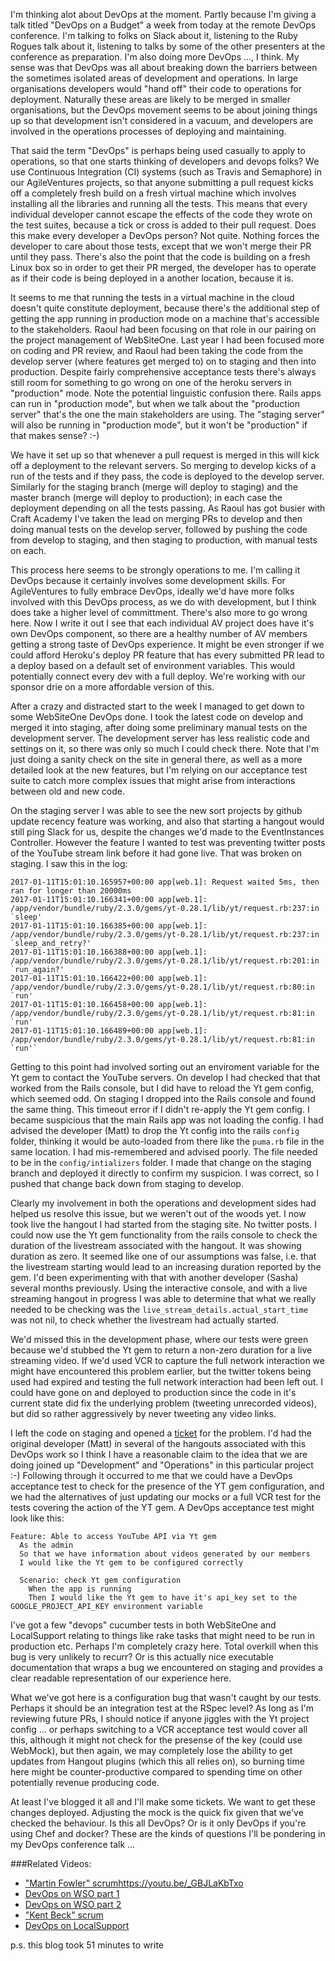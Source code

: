 I'm thinking alot about DevOps at the moment.  Partly because I'm giving a talk titled "DevOps on a Budget" a week from today at the remote DevOps conference.  I'm talking to folks on Slack about it, listening to the Ruby Rogues talk about it, listening to talks by some of the other presenters at the conference as preparation.  I'm also doing more DevOps ..., I think.  My sense was that DevOps was all about breaking down the barriers between the sometimes isolated areas of development and operations.  In large organisations developers would "hand off" their code to operations for deployment.  Naturally these areas are likely to be merged in smaller organisations, but the DevOps movement seems to be about joining things up so that development isn't considered in a vacuum, and developers are involved in the operations processes of deploying and maintaining.

That said the term "DevOps" is perhaps being used casually to apply to operations, so that one starts thinking of developers and devops folks?  We use Continuous Integration (CI) systems (such as Travis and Semaphore) in our AgileVentures projects, so that anyone submitting a pull request kicks off a completely fresh build on a fresh virtual machine which involves installing all the libraries and running all the tests.   This means that every individual developer cannot escape the effects of the code they wrote on the test suites, because a tick or cross is added to their pull request.   Does this make every developer a DevOps person?  Not quite.  Nothing forces the developer to care about those tests, except that we won't merge their PR until they pass.  There's also the point that the code is building on a fresh Linux box so in order to get their PR merged, the developer has to operate as if their code is being deployed in a another location, because it is.

It seems to me that running the tests in a virtual machine in the cloud doesn't quite constitute deployment, because there's the additional step of getting the app running in production mode on a machine that's accessible to the stakeholders.  Raoul had been focusing on that role in our pairing on the project management of WebSiteOne.  Last year I had been focused more on coding and PR review, and Raoul had been taking the code from the develop server (where features get merged to) on to staging and then into production.  Despite fairly comprehensive acceptance tests there's always still room for something to go wrong on one of the heroku servers in "production" mode.  Note the potential linguistic confusion there.  Rails apps can run in "production mode", but when we talk about the "production server" that's the one the main stakeholders are using.  The "staging server" will also be running in "production mode", but it won't be "production" if that makes sense? :-)

We have it set up so that whenever a pull request is merged in this will kick off a deployment to the relevant servers.  So merging to develop kicks of a run of the tests and if they pass, the code is deployed to the develop server.  Similarly for the staging branch (merge will deploy to staging) and the master branch (merge will deploy to production); in each case the deployment depending on all the tests passing.  As Raoul has got busier with Craft Academy I've taken the lead on merging PRs to develop and then doing manual tests on the develop server, followed by pushing the code from develop to staging, and then staging to production, with manual tests on each.

This process here seems to be strongly operations to me.  I'm calling it DevOps because it certainly involves some development skills.  For AgileVentures to fully embrace DevOps, ideally we'd have more folks involved with this DevOps process, as we do with development, but I think does take a higher level of committment.  There's also more to go wrong here.  Now I write it out I see that each individual AV project does have it's own DevOps component, so there are a healthy number of AV members getting a strong taste of DevOps experience.  It might be even stronger if we could afford Heroku's deploy PR feature that has every submitted PR lead to a deploy based on a default set of environment variables. This would potentially connect every dev with a full deploy.  We're working with our sponsor drie on a more affordable version of this.

After a crazy and distracted start to the week I managed to get down to some WebSiteOne DevOps done.  I took the latest code on develop and merged it into staging, after doing some preliminary manual tests on the development server.  The development server has less realistic code and settings on it, so there was only so much I could check there.  Note that I'm just doing a sanity check on the site in general there, as well as a more detailed look at the new features, but I'm relying on our acceptance test suite to catch more complex issues that might arise from interactions between old and new code.

On the staging server I was able to see the new sort projects by github update recency feature was working, and also that starting a hangout would still ping Slack for us, despite the changes we'd made to the EventInstances Controller.  However the feature I wanted to test was preventing twitter posts of the YouTube stream link before it had gone live.  That was broken on staging.  I saw this in the log:

```
2017-01-11T15:01:10.165957+00:00 app[web.1]: Request waited 5ms, then ran for longer than 20000ms
2017-01-11T15:01:10.166341+00:00 app[web.1]: /app/vendor/bundle/ruby/2.3.0/gems/yt-0.28.1/lib/yt/request.rb:237:in `sleep'
2017-01-11T15:01:10.166385+00:00 app[web.1]: /app/vendor/bundle/ruby/2.3.0/gems/yt-0.28.1/lib/yt/request.rb:237:in `sleep_and_retry?'
2017-01-11T15:01:10.166388+00:00 app[web.1]: /app/vendor/bundle/ruby/2.3.0/gems/yt-0.28.1/lib/yt/request.rb:201:in `run_again?'
2017-01-11T15:01:10.166422+00:00 app[web.1]: /app/vendor/bundle/ruby/2.3.0/gems/yt-0.28.1/lib/yt/request.rb:80:in `run'
2017-01-11T15:01:10.166458+00:00 app[web.1]: /app/vendor/bundle/ruby/2.3.0/gems/yt-0.28.1/lib/yt/request.rb:81:in `run'
2017-01-11T15:01:10.166489+00:00 app[web.1]: /app/vendor/bundle/ruby/2.3.0/gems/yt-0.28.1/lib/yt/request.rb:81:in `run'`
```

Getting to this point had involved sorting out an enviroment variable for the Yt gem to contact the YouTube servers. On develop I had checked that that worked from the Rails console, but I did have to reload the Yt gem config, which seemed odd.  On staging I dropped into the Rails console and found the same thing.  This timeout error if I didn't re-apply the Yt gem config.  I became suspicious that the main Rails app was not loading the config.  I had advised the developer (Matt) to drop the Yt config into the rails `config` folder, thinking it would be auto-loaded from there like the `puma.rb` file in the same location.  I had mis-remembered and advised poorly.  The file needed to be in the `config/intializers` folder.  I made that change on the staging branch and deployed it directly to confirm my suspicion.  I was correct, so I pushed that change back down from staging to develop.

Clearly my involvement in both the operations and development sides had helped us resolve this issue, but we weren't out of the woods yet.  I now took live the hangout I had started from the staging site.  No twitter posts.  I could now use the Yt gem functionality from the rails console to check the duration of the livestream associated with the hangout.  It was showing duration as zero.  It seemed like one of our assumptions was false, i.e. that the livestream starting would lead to an increasing duration reported by the gem.  I'd been experimenting with that with another developer (Sasha) several months previously.  Using the interactive console, and with a live streaming hangout in progress I was able to determine that what we really needed to be checking was the `live_stream_details.actual_start_time` was not nil, to check whether the livestream had actually started.

We'd missed this in the development phase, where our tests were green because we'd stubbed the Yt gem to return a non-zero duration for a live streaming video.  If we'd used VCR to capture the full network interaction we might have encountered this problem earlier, but the twitter tokens being used had expired and testing the full network interaction had been left out.  I could have gone on and deployed to production since the code in it's current state did fix the underlying problem (tweeting unrecorded videos), but did so rather aggressively by never tweeting any video links.

I left the code on staging and opened a [ticket](https://github.com/AgileVentures/WebsiteOne/issues/1489) for the problem.  I'd had the original developer (Matt) in several of the hangouts associated with this DevOps work so I think I have a reasonable claim to the idea that we are doing joined up "Development" and "Operations" in this particular project :-)  Following through it occurred to me that we could have a DevOps acceptance test to check for the presence of the YT gem configuration, and we had the alternatives of just updating our mocks or a full VCR test for the tests covering the action of the YT gem.  A DevOps acceptance test might look like this:

```gherkin
Feature: Able to access YouTube API via Yt gem
  As the admin
  So that we have information about videos generated by our members
  I would like the Yt gem to be configured correctly
  
  Scenario: check Yt gem configuration
    When the app is running
    Then I would like the Yt gem to have it's api_key set to the GOOGLE_PROJECT_API_KEY environment variable
```

I've got a few "devops" cucumber tests in both WebSiteOne and LocalSupport relating to things like rake tasks that might need to be run in production etc.  Perhaps I'm completely crazy here.  Total overkill when this bug is very unlikely to recurr?  Or is this actually nice executable documentation that wraps a bug we encountered on staging and provides a clear readable representation of our experience here.

What we've got here is a configuration bug that wasn't caught by our tests.  Perhaps it should be an integration test at the RSpec level?  As long as I'm reviewing future PRs, I should notice if anyone jiggles with the Yt project config ... or perhaps switching to a VCR acceptance test would cover all this, although it might not check for the presense of the key (could use WebMock), but then again, we may completely lose the ability to get updates from Hangout plugins (which this all relies on), so burning time here might be counter-productive compared to spending time on other potentially revenue producing code.

At least I've blogged it all and I'll make some tickets.  We want to get these changes deployed.  Adjusting the mock is the quick fix given that we've checked the behaviour.  Is this all DevOps?  Or is it only DevOps if you're using Chef and docker?  These are the kinds of questions I'll be pondering in my DevOps conference talk ...

###Related Videos:

* ["Martin Fowler" scrum]()https://youtu.be/_GBJLaKbTxo
* [DevOps on WSO part 1](https://youtu.be/1_Zkh4JsBik)
* [DevOps on WSO part 2](https://www.youtube.com/watch?v=8q4RBgjzijY)
* ["Kent Beck" scrum](https://www.youtube.com/watch?v=39I9UXJizCY)
* [DevOps on LocalSupport](https://www.youtube.com/watch?v=xAPWS7PKprc)

p.s. this blog took 51 minutes to write
